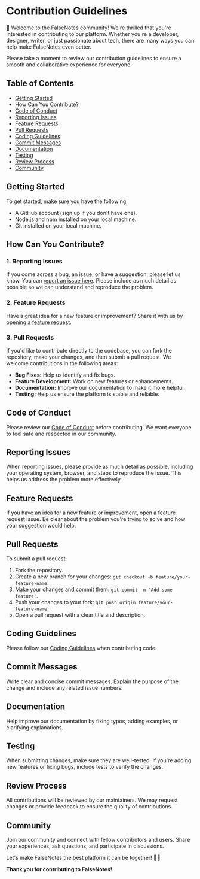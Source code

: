 # Contribution Guidelines

👏 Welcome to the FalseNotes community! We're thrilled that you're interested in contributing to our platform. Whether you're a developer, designer, writer, or just passionate about tech, there are many ways you can help make FalseNotes even better.

Please take a moment to review our contribution guidelines to ensure a smooth and collaborative experience for everyone.

## Table of Contents

- [Getting Started](#getting-started)
- [How Can You Contribute?](#how-can-you-contribute)
- [Code of Conduct](#code-of-conduct)
- [Reporting Issues](#reporting-issues)
- [Feature Requests](#feature-requests)
- [Pull Requests](#pull-requests)
- [Coding Guidelines](#coding-guidelines)
- [Commit Messages](#commit-messages)
- [Documentation](#documentation)
- [Testing](#testing)
- [Review Process](#review-process)
- [Community](#community)

## Getting Started

To get started, make sure you have the following:

- A GitHub account (sign up if you don't have one).
- Node.js and npm installed on your local machine.
- Git installed on your local machine.

## How Can You Contribute?

### 1. Reporting Issues

If you come across a bug, an issue, or have a suggestion, please let us know. You can [report an issue here](https://github.com/FalseNotes/FalseNotes/issues). Please include as much detail as possible so we can understand and reproduce the problem.

### 2. Feature Requests

Have a great idea for a new feature or improvement? Share it with us by [opening a feature request](https://github.com/FalseNotes/website/issues).

### 3. Pull Requests

If you'd like to contribute directly to the codebase, you can fork the repository, make your changes, and then submit a pull request. We welcome contributions in the following areas:

- **Bug Fixes:** Help us identify and fix bugs.
- **Feature Development:** Work on new features or enhancements.
- **Documentation:** Improve our documentation to make it more helpful.
- **Testing:** Help us ensure the platform is stable and reliable.

## Code of Conduct

Please review our [Code of Conduct](CODE_OF_CONDUCT.md) before contributing. We want everyone to feel safe and respected in our community.

## Reporting Issues

When reporting issues, please provide as much detail as possible, including your operating system, browser, and steps to reproduce the issue. This helps us address the problem more effectively.

## Feature Requests

If you have an idea for a new feature or improvement, open a feature request issue. Be clear about the problem you're trying to solve and how your suggestion would help.

## Pull Requests

To submit a pull request:

1. Fork the repository.
2. Create a new branch for your changes: `git checkout -b feature/your-feature-name`.
3. Make your changes and commit them: `git commit -m 'Add some feature'`.
4. Push your changes to your fork: `git push origin feature/your-feature-name`.
5. Open a pull request with a clear title and description.

## Coding Guidelines

Please follow our [Coding Guidelines](CONTRIBUTING.md) when contributing code.

## Commit Messages

Write clear and concise commit messages. Explain the purpose of the change and include any related issue numbers.

## Documentation

Help improve our documentation by fixing typos, adding examples, or clarifying explanations.

## Testing

When submitting changes, make sure they are well-tested. If you're adding new features or fixing bugs, include tests to verify the changes.

## Review Process

All contributions will be reviewed by our maintainers. We may request changes or provide feedback to ensure the quality of contributions.

## Community

Join our community and connect with fellow contributors and users. Share your experiences, ask questions, and participate in discussions.

Let's make FalseNotes the best platform it can be together! 🌟✨

**Thank you for contributing to FalseNotes!**
